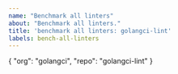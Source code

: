 ```yaml
---
name: "Benchmark all linters"
about: "Benchmark all linters."
title: 'benchmark all linters: golangci-lint'
labels: bench-all-linters
---
```


{
  "org": "golangci",
  "repo": "golangci-lint"
}
